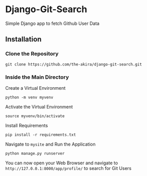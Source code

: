 # Django-Git-Search

Simple Django app to fetch Github User Data

## Installation

### Clone the Repository

```
git clone https://github.com/the-akira/django-git-search.git
```

### Inside the Main Directory

Create a Virtual Environment

```
python -m venv myvenv
```

Activate the Virtual Environment

```
source myvenv/bin/activate
```

Install Requirements

```
pip install -r requirements.txt
```

Navigate to `mysite` and Run the Application

```
python manage.py runserver
```

You can now open your Web Browser and navigate to `http://127.0.0.1:8000/app/profile/` to search for Git Users
